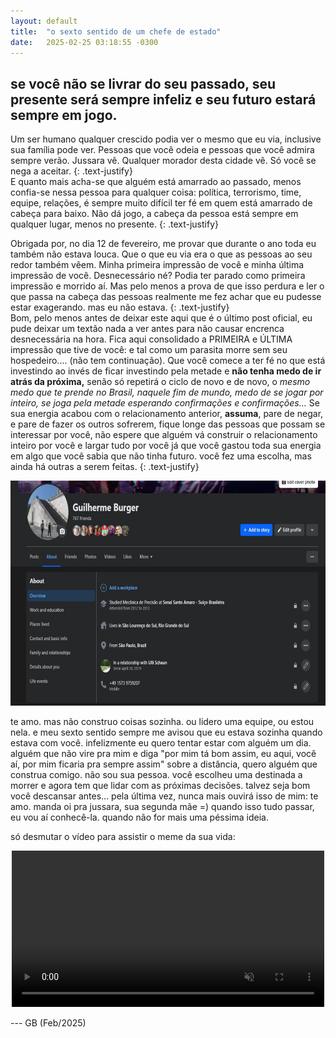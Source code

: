 ```yaml
---
layout: default
title:  "o sexto sentido de um chefe de estado"
date:   2025-02-25 03:18:55 -0300
---
```


## se você não se livrar do seu passado, seu presente será sempre infeliz e seu futuro estará sempre em jogo.

Um ser humano qualquer crescido podia ver o mesmo que eu via, inclusive sua família pode ver. 
Pessoas que você odeia e pessoas que você admira sempre verão. Jussara vê. Qualquer morador desta cidade vê. 
Só você se nega a aceitar.
{: .text-justify}  
E quanto mais acha-se que alguém está amarrado ao passado, menos confia-se nessa pessoa para qualquer coisa: política, terrorismo, time, equipe, relações, é sempre muito difícil ter fé em quem está amarrado de cabeça para baixo. Não dá jogo, a cabeça da pessoa está sempre em qualquer lugar, menos no presente.
{: .text-justify}  

Obrigada por, no dia 12 de fevereiro, me provar que durante o ano toda eu também não estava louca. Que o que eu via era o que as pessoas ao seu redor também vêem. Minha primeira impressão de você e minha última impressão de você. Desnecessário né? Podia ter parado como primeira impressão e morrido aí. Mas pelo menos a prova de que isso perdura e ler o que passa na cabeça das pessoas realmente me fez achar que eu pudesse estar exagerando. mas eu não estava. 
{: .text-justify}  
Bom, pelo menos antes de deixar este aqui que é o último post oficial, eu pude deixar um textão nada a ver antes para não causar encrenca desnecessária na hora. 
Fica aqui consolidado a PRIMEIRA e ÚLTIMA impressão que tive de você: e tal como um parasita morre sem seu hospedeiro.... (não tem continuação). 
Que você comece a ter fé no que está investindo ao invés de ficar investindo pela metade e **não tenha medo de ir atrás da próxima,** senão só repetirá o ciclo de novo e de novo, o _mesmo medo que te prende no Brasil, naquele fim de mundo, medo de se jogar por inteiro, se joga pela metade esperando confirmações e confirmações..._ Se sua energia acabou com o relacionamento anterior, **assuma**, pare de negar, e pare de fazer os outros sofrerem, fique longe das pessoas que possam se interessar por você, não espere que alguém vá construir o relacionamento inteiro por você e largar tudo por você já que você gastou toda sua energia em algo que você sabia que não tinha futuro. 
você fez uma escolha, mas ainda há outras a serem feitas. 
{: .text-justify}  

<img src="/assets/images/hug_day_12_feb_2024_shows_all_available_faith_during_all_that_old_time.jpg" width="640" height="360">


te amo. mas não construo coisas sozinha. ou lidero uma equipe, ou estou nela. 
e meu sexto sentido sempre me avisou que eu estava sozinha quando estava com você.
infelizmente eu quero tentar estar com alguém um dia.
alguém que não vire pra mim e diga "por mim tá bom assim, eu aqui, você aí, por mim ficaria pra sempre assim" sobre a distância, quero alguém que construa comigo. não sou sua pessoa. você escolheu uma destinada a morrer e agora tem que lidar com as próximas decisões. talvez seja bom você descansar antes... 
pela última vez, nunca mais ouvirá isso de mim: te amo. manda oi pra jussara, sua segunda mãe =) quando isso tudo passar,  eu vou aí conhecê-la. quando não for mais uma péssima ideia.

só desmutar o vídeo para assistir o meme da sua vida:
<center><video src="/assets/videos/jussara_s_2nd_mom_wishes_you_a_happy_marriage.mp4" width="500" controls title="clock" autoplay muted></video></center>


--- GB (Feb/2025)
